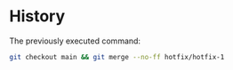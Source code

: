 # History

The previously executed command:

```sh
git checkout main && git merge --no-ff hotfix/hotfix-1
```
